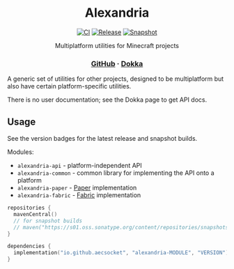 <div align="center">

# Alexandria
[![CI](https://img.shields.io/github/actions/workflow/status/aecsocket/alexandria/build.yml)](https://github.com/aecsocket/alexandria/actions/workflows/build.yml)
[![Release](https://img.shields.io/maven-central/v/io.github.aecsocket/alexandria-api?label=release)](https://central.sonatype.com/artifact/io.github.aecsocket/alexandria-api)
[![Snapshot](https://img.shields.io/nexus/s/io.github.aecsocket/alexandria-api?label=snapshot&server=https%3A%2F%2Fs01.oss.sonatype.org)](https://central.sonatype.com/artifact/io.github.aecsocket/alexandria-api)

Multiplatform utilities for Minecraft projects

### [GitHub](https://github.com/aecsocket/alexandria) · [Dokka](https://aecsocket.github.io/alexandria/dokka)

</div>

A generic set of utilities for other projects, designed to be multiplatform but also have certain
platform-specific utilities.

There is no user documentation; see the Dokka page to get API docs.

## Usage

See the version badges for the latest release and snapshot builds.

Modules:
- `alexandria-api` - platform-independent API
- `alexandria-common` - common library for implementing the API onto a platform
- `alexandria-paper` - [Paper](https://papermc.io) implementation
- `alexandria-fabric` - [Fabric](https://fabricmc.net) implementation

```kotlin
repositories {
  mavenCentral()
  // for snapshot builds
  // maven("https://s01.oss.sonatype.org/content/repositories/snapshots/")
}

dependencies {
  implementation("io.github.aecsocket", "alexandria-MODULE", "VERSION")
}
```
